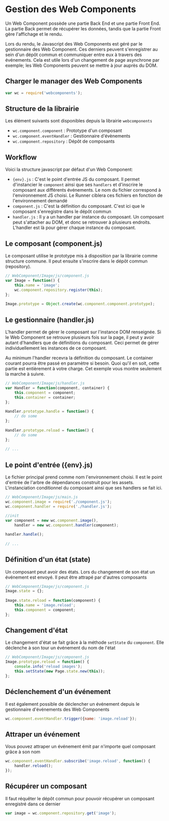 Gestion des Web Components
==========================

Un Web Component possède une partie Back End et une partie Front End. La partie Back permet de récupérer les données, tandis que la partie Front gère l'affichage et le rendu.

Lors du rendu, le Javascript des Web Components est géré par le gestionnaire des Web Component. Ces derniers peuvent s'enregistrer au sein d'un dépôt commun et communiquer entre eux à travers des événements.
Cela est utile lors d'un changement de page asynchrone par exemple; les Web Components peuvent se mettre à jour auprès du DOM.

Charger le manager des Web Components
-------------------------------------
```js
var wc = require('webcomponents');
```

Structure de la librairie
-------------------------

Les élément suivants sont disponibles depuis la librairie `webcomponents`

- `wc.component.component` : Prototype d'un composant
- `wc.component.eventHandler` : Gestionnaire d'évènements
- `wc.component.repository` : Dépôt de composants

Workflow
--------

Voici la structure javascript par défaut d'un Web Component:

- `{env}.js` : C'est le point d'entrée JS du composant. Il permet d'instancier le `component` ainsi 
que ses `handlers` et d'inscrire le composant aux différents événements.
Le nom du fichier correspond à l'environnement JS choisi. Le Runner ciblera ces fichiers en fonction de l'environnement demandé
- `component.js` : C'est la définition du composant. C'est ici que le composant s'enregistre dans le dépôt commun
- `handler.js` : Il y a un handler par instance du composant. Un composant peut s'attacher au DOM, et donc se retrouver à plusieurs endroits.
L'handler est là pour gérer chaque instance du composant.

Le composant (component.js)
---------------------------

Le composant utilise le prototype mis à disposition par la librairie comme structure commune.
Il peut ensuite s'inscrire dans le dépôt commun (repository).

```js
// WebComponent/Image/js/component.js
var Image = function() {
    this.name = 'image';
    wc.component.repository.register(this);
};
 
Image.prototype = Object.create(wc.component.component.prototype);
```

Le gestionnaire (handler.js)
----------------------------

L'handler permet de gérer le composant sur l'instance DOM renseignée. Si le Web Component se retrouve plusieurs fois sur la page, il peut y avoir autant d'handlers que de définitions du composant. 
Ceci permet de gérer individuellement les instances de ce composant.
 
Au minimum l'handler recevra la définition du composant. Le container courant pourra être passé en paramètre si besoin.
Quoi qu'il en soit, cette partie est entièrement à votre charge. Cet exemple vous montre seulement la marche à suivre.

```js
// WebComponent/Image/js/handler.js
var Handler = function(component, container) {
    this.component = component;
    this.container = container;
};
 
Handler.prototype.handle = function() {
    // do some
};
 
Handler.prototype.reload = function() {
    // do some
};
 
// ...
```

Le point d'entrée ({env}.js)
----------------------------

Le fichier principal prend comme nom l'environnement choisi. Il est le point d'entrée de l'arbre de dépendances construit pour les assets.
L'instanciation conditionnel du composant ainsi que ses handlers se fait ici.


```js
// WebComponent/Image/js/main.js
wc.component.image = require('./component.js');
wc.component.handler = require('./handler.js');
 
//init
var component = new wc.component.image(),
    handler = new wc.component.handler(component);

handler.handle();
 
// ...
```

Définition d'un état (state)
----------------------------

Un composant peut avoir des états. Lors du changement de son état un événement est envoyé. 
Il peut être attrapé par d'autres composants

```js
// WebComponent/Image/js/component.js
Image.state = {};
  
Image.state.reload = function(component) {
    this.name = 'image.reload';
    this.component = component;
};
```

Changement d'état
-----------------

Le changement d'état se fait grâce à la méthode `setState` du `component`. Elle déclenche à son tour un événement du nom de l'état

```js
// WebComponent/Image/js/component.js
Image.prototype.reload = function() {
    console.info('reload images');
    this.setState(new Page.state.new(this));
};
```

Déclenchement d'un événement
----------------------------

Il est également possible de déclencher un événement depuis le gestionnaire d'événements des Web Components

```js
wc.component.eventHandler.trigger({name: 'image.reload'});
```

Attraper un événement
---------------------

Vous pouvez attraper un événement émit par n'importe quel composant grâce à son nom

```js
wc.component.eventHandler.subscribe('image.reload', function() {
    handler.reload();
});
```

Récupérer un composant
----------------------

Il faut réquêter le dépôt commun pour pouvoir récupérer un composant enregistré dans ce dernier

```js
var image = wc.component.repository.get('image');
```





